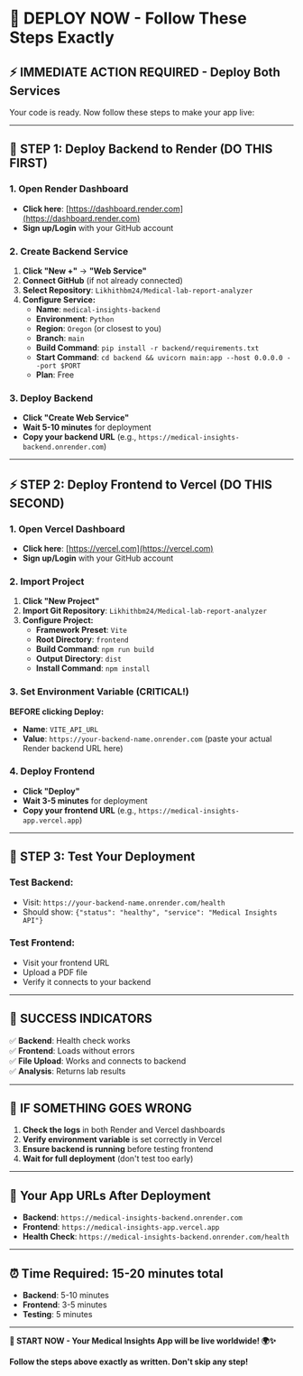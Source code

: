 # 🚀 DEPLOY NOW - Follow These Steps Exactly

## ⚡ **IMMEDIATE ACTION REQUIRED - Deploy Both Services**

Your code is ready. Now follow these steps to make your app live:

---

## 🎯 **STEP 1: Deploy Backend to Render (DO THIS FIRST)**

### **1. Open Render Dashboard**
- **Click here**: [https://dashboard.render.com](https://dashboard.render.com)
- **Sign up/Login** with your GitHub account

### **2. Create Backend Service**
1. **Click "New +"** → **"Web Service"**
2. **Connect GitHub** (if not already connected)
3. **Select Repository**: `Likhithbm24/Medical-lab-report-analyzer`
4. **Configure Service:**
   - **Name**: `medical-insights-backend`
   - **Environment**: `Python`
   - **Region**: `Oregon` (or closest to you)
   - **Branch**: `main`
   - **Build Command**: `pip install -r backend/requirements.txt`
   - **Start Command**: `cd backend && uvicorn main:app --host 0.0.0.0 --port $PORT`
   - **Plan**: Free

### **3. Deploy Backend**
- **Click "Create Web Service"**
- **Wait 5-10 minutes** for deployment
- **Copy your backend URL** (e.g., `https://medical-insights-backend.onrender.com`)

---

## ⚡ **STEP 2: Deploy Frontend to Vercel (DO THIS SECOND)**

### **1. Open Vercel Dashboard**
- **Click here**: [https://vercel.com](https://vercel.com)
- **Sign up/Login** with your GitHub account

### **2. Import Project**
1. **Click "New Project"**
2. **Import Git Repository**: `Likhithbm24/Medical-lab-report-analyzer`
3. **Configure Project:**
   - **Framework Preset**: `Vite`
   - **Root Directory**: `frontend`
   - **Build Command**: `npm run build`
   - **Output Directory**: `dist`
   - **Install Command**: `npm install`

### **3. Set Environment Variable (CRITICAL!)**
**BEFORE clicking Deploy:**
- **Name**: `VITE_API_URL`
- **Value**: `https://your-backend-name.onrender.com` (paste your actual Render backend URL here)

### **4. Deploy Frontend**
- **Click "Deploy"**
- **Wait 3-5 minutes** for deployment
- **Copy your frontend URL** (e.g., `https://medical-insights-app.vercel.app`)

---

## 🧪 **STEP 3: Test Your Deployment**

### **Test Backend:**
- Visit: `https://your-backend-name.onrender.com/health`
- Should show: `{"status": "healthy", "service": "Medical Insights API"}`

### **Test Frontend:**
- Visit your frontend URL
- Upload a PDF file
- Verify it connects to your backend

---

## 🎉 **SUCCESS INDICATORS**

✅ **Backend**: Health check works  
✅ **Frontend**: Loads without errors  
✅ **File Upload**: Works and connects to backend  
✅ **Analysis**: Returns lab results  

---

## 🚨 **IF SOMETHING GOES WRONG**

1. **Check the logs** in both Render and Vercel dashboards
2. **Verify environment variable** is set correctly in Vercel
3. **Ensure backend is running** before testing frontend
4. **Wait for full deployment** (don't test too early)

---

## 📱 **Your App URLs After Deployment**

- **Backend**: `https://medical-insights-backend.onrender.com`
- **Frontend**: `https://medical-insights-app.vercel.app`
- **Health Check**: `https://medical-insights-backend.onrender.com/health`

---

## ⏰ **Time Required: 15-20 minutes total**

- **Backend**: 5-10 minutes
- **Frontend**: 3-5 minutes
- **Testing**: 5 minutes

---

**🚀 START NOW - Your Medical Insights App will be live worldwide! 🌍✨**

**Follow the steps above exactly as written. Don't skip any step!**

